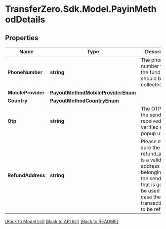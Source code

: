 
# TransferZero.Sdk.Model.PayinMethodDetails

## Properties

Name | Type | Description | Notes
------------ | ------------- | ------------- | -------------
**PhoneNumber** | **string** | The phone number where the funds should be collected from | [optional] 
**MobileProvider** | [**PayoutMethodMobileProviderEnum**](PayoutMethodMobileProviderEnum.md) |  | [optional] 
**Country** | [**PayoutMethodCountryEnum**](PayoutMethodCountryEnum.md) |  | [optional] 
**Otp** | **string** | The OTP that the sender received in otp verified ussd popup ux flow. | [optional] 
**RefundAddress** | **string** | Please make sure the refund_address is a valid BTC address belonging to the sender, as that is going to be used in case the transaction has to be refunded. | [optional] 

[[Back to Model list]](../README.md#documentation-for-models)
[[Back to API list]](../README.md#documentation-for-api-endpoints)
[[Back to README]](../README.md)

